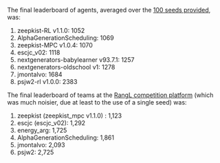 The final leaderboard of agents, averaged over the [100 seeds provided](https://gitlab.com/rangl-public/generation-scheduling-challenge-january-2021/-/blob/master/local_agent_training_and_evaluation/seeds.csv), was:

1.    zeepkist-RL v1.1.0: 1052
2.    AlphaGenerationScheduling: 1069
3.    zeepkist-MPC v1.0.4: 1070
4.    escjc_v02: 1118
5.    nextgenerators-babylearner v93.7.1: 1257
6.    nextgenerators-oldschool v1: 1278
7.    jmontalvo: 1684
8.    psjw2-rl v1.0.0: 2383

The final leaderboard of teams at the [RangL competition platform](http://challenge1-rangl.uksouth.cloudapp.azure.com:8888) (which was much noisier, due at least to the use of a single seed) was:

1.	zeepkist (zeepkist_mpc v1.1.0) : 1,123
2.	escjc (escjc_v02): 1,292
3.	energy_arg: 1,725
4.	AlphaGenerationScheduling: 1,861
5.	jmontalvo: 2,093
6.	psjw2: 2,725
